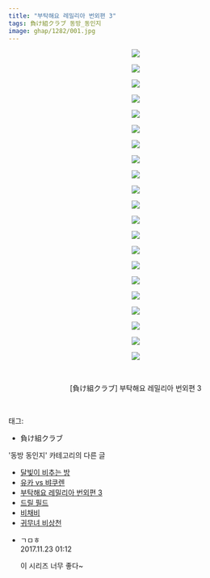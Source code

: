 ```yaml
---
title: "부탁해요 레밀리아 번외편 3"
tags: 負け組クラブ 동방_동인지
image: ghap/1282/001.jpg
---
```

<div class="article">
<p style="text-align: center; clear: none; float: none;"><img src="{{ site.nasurl }}/ghap/1282/001.jpg"/></p>
<p style="text-align: center; clear: none; float: none;"><img src="{{ site.nasurl }}/ghap/1282/002.jpg"/></p>
<p style="text-align: center; clear: none; float: none;"><img src="{{ site.nasurl }}/ghap/1282/003.jpg"/></p>
<p style="text-align: center; clear: none; float: none;"><img src="{{ site.nasurl }}/ghap/1282/004.jpg"/></p>
<p style="text-align: center; clear: none; float: none;"><img src="{{ site.nasurl }}/ghap/1282/005.jpg"/></p>
<p style="text-align: center; clear: none; float: none;"><img src="{{ site.nasurl }}/ghap/1282/006.jpg"/></p>
<p style="text-align: center; clear: none; float: none;"><img src="{{ site.nasurl }}/ghap/1282/007.jpg"/></p>
<p style="text-align: center; clear: none; float: none;"><img src="{{ site.nasurl }}/ghap/1282/008.jpg"/></p>
<p style="text-align: center; clear: none; float: none;"><img src="{{ site.nasurl }}/ghap/1282/009.jpg"/></p>
<p style="text-align: center; clear: none; float: none;"><img src="{{ site.nasurl }}/ghap/1282/010.jpg"/></p>
<p style="text-align: center; clear: none; float: none;"><img src="{{ site.nasurl }}/ghap/1282/011.jpg"/></p>
<p style="text-align: center; clear: none; float: none;"><img src="{{ site.nasurl }}/ghap/1282/012.jpg"/></p>
<p style="text-align: center; clear: none; float: none;"><img src="{{ site.nasurl }}/ghap/1282/013.jpg"/></p>
<p style="text-align: center; clear: none; float: none;"><img src="{{ site.nasurl }}/ghap/1282/014.jpg"/></p>
<p style="text-align: center; clear: none; float: none;"><img src="{{ site.nasurl }}/ghap/1282/015.jpg"/></p>
<p style="text-align: center; clear: none; float: none;"><img src="{{ site.nasurl }}/ghap/1282/016.jpg"/></p>
<p style="text-align: center; clear: none; float: none;"><img src="{{ site.nasurl }}/ghap/1282/017.jpg"/></p>
<p style="text-align: center; clear: none; float: none;"><img src="{{ site.nasurl }}/ghap/1282/018.jpg"/></p>
<p style="text-align: center; clear: none; float: none;"><img src="{{ site.nasurl }}/ghap/1282/019.jpg"/></p>
<p style="text-align: center; clear: none; float: none;"><img src="{{ site.nasurl }}/ghap/1282/020.jpg"/></p>
<p style="text-align: center; clear: none; float: none;"><img src="{{ site.nasurl }}/ghap/1282/021.jpg"/></p>
<p style="text-align: center; clear: none; float: none;"><br/></p>
<p style="text-align: center; clear: none; float: none;">[負け組クラブ] 부탁해요 레밀리아 번외편 3</p>
<p><br/></p>
</div><div class="tagTrail">
<p>태그: </p>
<ul>
<li>負け組クラブ</li>
</ul>
</div><div class="another">
<p>'동방 동인지' 카테고리의 다른 글</p>
<ul>
<li><a href="/2016-08-01-ghap_1284">달빛이 비추는 방</a></li>
<li><a href="/2016-08-01-ghap_1283">유카 vs 뱌쿠렌</a></li>
<li><a href="/2016-08-01-ghap_1282">부탁해요 레밀리아 번외편 3</a></li>
<li><a href="/2016-08-01-ghap_1281">드릴 필드</a></li>
<li><a href="/2016-07-31-ghap_1280">비채비</a></li>
<li><a href="/2016-07-31-ghap_1279">귀무녀 비상천</a></li>
</ul>
</div><div class="cb_module cb_fluid">
<div class="cb_wrt cb_profile">
<div class="comment">
<ul>
<li class="cb_thumb_off" id="comment15135641">
<div class="cb_comment_area">
<div class="cb_info_area">
<div class="cb_section">
<span class="cb_nick_name">ㄱㅁㅎ</span>
</div>
<div class="cb_section">
<span class="cb_date">2017.11.23 01:12 </span>
</div>
</div>
<div class="cb_dsc_comment">
<p class="cb_dsc">
											이 시리즈 너무 좋다~
										</p>
</div>
</div></li>
</ul>
</div>
</div><!-- commentList close -->
</div>